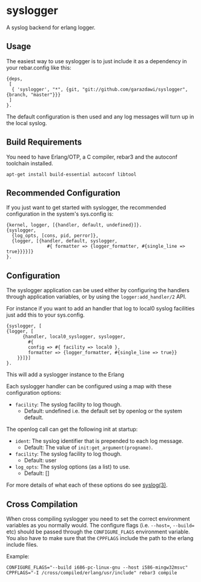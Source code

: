 syslogger
=====

A syslog backend for erlang logger.

Usage
-----

The easiest way to use syslogger is to just include it as a dependency
in your rebar.config like this:

    {deps,
     [
      { 'syslogger', "*", {git, "git://github.com/garazdawi/syslogger", {branch, "master"}}}
     ]
    }.

The default configuration is then used and any log messages will turn up in the local syslog.

Build Requirements
-------------------

You need to have Erlang/OTP, a C compiler, rebar3 and the autoconf toolchain installed.

    apt-get install build-essential autoconf libtool

Recommended Configuration
-------------------------

If you just want to get started with syslogger, the recommended configuration in
the system's sys.config is:

    {kernel, logger, [{handler, default, undefined}]}.
    {syslogger,
      {log_opts, [cons, pid, perror]},
      {logger, [{handler, default, syslogger,
                   #{ formatter => {logger_formatter, #{single_line => true}}}}]}
    }.

Configuration
-------------

The syslogger application can be used either by configuring the handlers through
application variables, or by using the `logger:add_handler/2` API.

For instance if you want to add an handler that log to local0 syslog
facilities just add this to your sys.config.

    {syslogger, [
  	{logger, [
      	  {handler, local0_syslogger, syslogger,
      	    #{
      		config => #{ facility => local0 },
      		formatter => {logger_formatter, #{single_line => true}}
      	}}]}]
    }.	

This will add a syslogger instance to the Erlang 

Each syslogger handler can be configured using a map with these configuration options:

- `facility`: The syslog facility to log though.
  - Default: undefined i.e. the default set by openlog or the system default.

The openlog call can get the following init at startup:

- `ident`: The syslog identifier that is prepended to each log message.
  - Default: The value of `init:get_argument(progname)`.
- `facility`: The syslog facility to log though.
  - Default: user
- `log_opts`: The syslog options (as a list) to use.
  - Default: []

For more details of what each of these options do see [syslog(3)](https://linux.die.net/man/3/syslog).

Cross Compilation
-----------------

When cross compiling syslogger you need to set the correct environment variables
as you normally would. The configure flags (i.e. `--host=`, `--build=` etc) should be
passed through the `CONFIGURE_FLAGS` environment variable. You also have to make sure
that the `CPPFLAGS` include the path to the erlang include files.

Example:

```
CONFIGURE_FLAGS="--build i686-pc-linux-gnu --host i586-mingw32msvc" CPPFLAGS="-I /cross/compiled/erlang/usr/include" rebar3 compile
```

